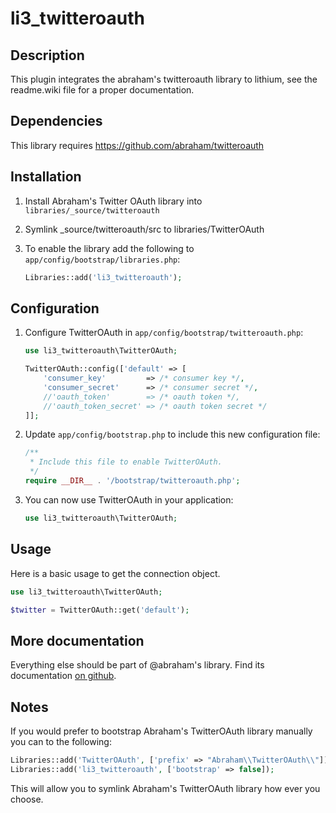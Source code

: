 # li3_twitteroauth

## Description

This plugin integrates the abraham's twitteroauth library to lithium, see the readme.wiki file for a proper documentation.

## Dependencies

This library requires https://github.com/abraham/twitteroauth

## Installation

1. Install Abraham's Twitter OAuth library into `libraries/_source/twitteroauth`

2. Symlink _source/twitteroauth/src to libraries/TwitterOAuth

3. To enable the library add the following to `app/config/bootstrap/libraries.php`:

	```php
	Libraries::add('li3_twitteroauth');
	```

## Configuration

1. Configure TwitterOAuth in `app/config/bootstrap/twitteroauth.php`:

    ```php
	use li3_twitteroauth\TwitterOAuth;

	TwitterOAuth::config(['default' => [
		'consumer_key'         => /* consumer key */,
		'consumer_secret'      => /* consumer secret */,
		//'oauth_token'        => /* oauth token */,
		//'oauth_token_secret' => /* oauth token secret */
	]];
    ```

3. Update `app/config/bootstrap.php` to include this new configuration file:

    ```php
    /**
     * Include this file to enable TwitterOAuth.
     */
    require __DIR__ . '/bootstrap/twitteroauth.php';
    ```

4. You can now use TwitterOAuth in your application:

    ```php
    use li3_twitteroauth\TwitterOAuth;
    ```

## Usage

Here is a basic usage to get the connection object.

```php
use li3_twitteroauth\TwitterOAuth;

$twitter = TwitterOAuth::get('default');
```

## More documentation

Everything else should be part of @abraham's library. Find its documentation [on github](https://github.com/abraham/twitteroauth/blob/master/DOCUMENTATION).

## Notes

If you would prefer to bootstrap Abraham's TwitterOAuth library manually you can to the following:

```php
Libraries::add('TwitterOAuth', ['prefix' => "Abraham\\TwitterOAuth\\"]);
Libraries::add('li3_twitteroauth', ['bootstrap' => false]);
```

This will allow you to symlink Abraham's TwitterOAuth library how ever you choose.